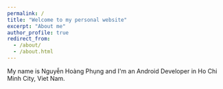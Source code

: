 ```yaml
---
permalink: /
title: "Welcome to my personal website"
excerpt: "About me"
author_profile: true
redirect_from: 
  - /about/
  - /about.html
---
```

My name is Nguyễn Hoàng Phụng and I'm an Android Developer in Ho Chi Minh City, Viet Nam. 
